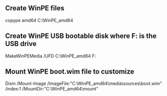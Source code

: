 ## Create WinPE files
copype amd64 C:\WinPE_amd64

## Create WinPE USB bootable disk where F: is the USB drive
MakeWinPEMedia /UFD C:\WinPE_amd64 F:

## Mount WinPE boot.wim file to customize 
Dism /Mount-Image /ImageFile:"C:\WinPE_amd64\media\sources\boot.wim" /index:1 /MountDir:"C:\WinPE_amd64\mount"
